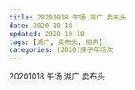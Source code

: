 ```yaml
---
title: 20201018 午场 湖广 卖布头 
date: 2020-10-18
updated: 2020-10-18
tags: [湖广, 卖布头, 相声]
categories: (2020)庚子年场次
---
```


20201018 午场 湖广 卖布头 


